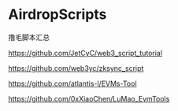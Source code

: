 # AirdropScripts
撸毛脚本汇总

https://github.com/JetCyC/web3_script_tutorial

https://github.com/web3yc/zksync_script

https://github.com/atlantis-l/EVMs-Tool

https://github.com/0xXiaoChen/LuMao_EvmTools